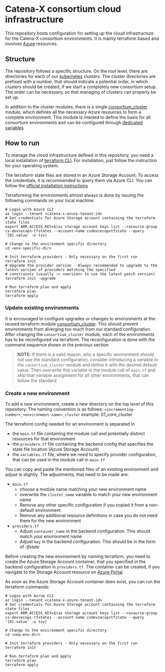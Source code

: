 # Catena-X consortium cloud infrastructure

This repository hosts configuration for setting up the cloud infrastructure for the Catena-X consortium environments. It
is mainly terraform based and involves [Azure](https://azure.microsoft.com/) resources.

## Structure

The repository follows a specific structure. On the root level, there are directories for each of our
[kubernetes](https://kubernetes.io/) clusters. The cluster directories are prefixed with a number, that should indicate
a potential order, in which clusters should be created, if we start a completely new consortium setup. The order can be
necessary, so that managing of clusters can properly be set up.

In addition to the cluster modules, there is a single [consortium_cluster](modules/consortium_cluster) module, which
defines all the necessary Azure resources to form a complete environment. This module is inteded to define the basis for
all consortium environments and can be configured through [dedicated variables](modules/consortium_cluster/variables.tf)

## How to run

To manage the cloud infrastructure defined in this repository, you need a local installation
of [terraform CLI](https://developer.hashicorp.com/terraform/tutorials/aws-get-started/install-cli). For installation,
just follow the instruction for your operating system.

The terraform state files are stored in an Azure Storage Account. To access the credentials, it is recommended to query
them via Azure CLI. You can follow
the [official installation instructions](https://learn.microsoft.com/en-us/cli/azure/install-azure-cli)

Terraforming the environments almost always is done by issuing the following commands on your local machine:

```shell
# Login with Azure CLI
az login --tenant <catena-x-azure-tenant-id>
# Get credentials for Azure Storage account containing the terraform state files
export ARM_ACCESS_KEY=$(az storage account keys list --resource-group cx-devsecops-tfstates --account-name cxdevsecopstfstate --query '[0].value' -o tsv)

# Change to the environment specific directory
cd <env-specific-dir>

# Init terraform providers - Only necessary on the first run
terraform init
# Upgrade the provider version - Always recommended to upgrade to the latest version of providers matching the specified
# constraints (usually ~> <version> to use the latest patch version)
terraform init -upgrade

# Run terraform plan and apply
terraform plan
terraform apply
```

### Update existing environments

It is encouraged to configure upgrades or changes to environments at the reused terraform
module [consortium_cluster](modules/consortium_cluster). This should prevent environments from diverging too much from
our standard configuration. After changing the `consortium_cluster` module, each of the environments has to be
reconfigured via terraform. The reconfiguration is done with the command sequence shown in the previous section

> __NOTE:__ If there is a valid reason, why a specific environment should not use the standard configuration, consider
> introducing a variable in the `consortium_cluster` module and define it with the desired default value.
> Then overwrite this variable in the module call of `main.tf` and skip that variable assignment for all other environments,
> that can follow the standard

### Create a new environment

To add a new environment, create a new directory on the top level of this repository. The naming convention is as
follows: `<incrementing-number>_<environment-name>_cluster` example: 01_core_cluster

The terraform config needed for an environment is separated in

- the `main.tf` file containing the module call and potentially distinct resources for that environment
- the `providers.tf` file containing the backend config that specifies the state file location (Azure Storage Account)
- the `variables.tf` file, where we need to specify provider configuration, that can be used in the module call
  in `main.tf`

You can copy and paste the mentioned files of an existing environment and adjust is slightly. The adjustments, that need
to be made are: 

- `main.tf`
  - choose a module name matching your new environment name
  - overwrite the `cluster_name` variable to match your new environment name
  - Remove any other specific configuration if you copied it from a non-default environment
  - Remove any additional resource definitions in case you do not need them for the new environment
- `providers.tf`
  - Adjust `container_name` in the backend configuration. This should match your environment name
  - Adjust `key` in the backend configuration. This should be in the form of _<env-name>.tfstate_

Before creating the new environment by running terraform, you need to create the Azure Storage Account container, that
you specified in the backend configuration in `providers.tf`. The container can be created, if you navigate to the 
Storage Account resource on [Azure Portal](https://portal.azure.com/).

As soon as the Azure Storage Account container does exist, you can run the terraform commands:

```shell
# Login with Azrue CLI
az login --tenant <catena-x-azure-tenant-id>
# Get credentials for Azure Storage account containing the terraform state files
export ARM_ACCESS_KEY=$(az storage account keys list --resource-group cx-devsecops-tfstates --account-name cxdevsecopstfstate --query '[0].value' -o tsv)

# Change to the environment specific directory
cd <new-env-dir>

# Init terraform providers - Only necessary on the first run
terraform init

# Run terraform plan and apply
terraform plan
terraform apply
```
